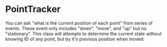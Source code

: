 # PointTracker

You can ask "what is the current position of each point" from series of events. These event only includes "down", "move", and "up" but no "stationary". This class will attempts to determine the current state without knowing ID of any point, but by it's previous position when moved.